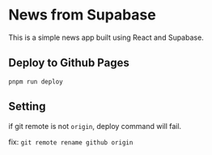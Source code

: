 # News from Supabase

This is a simple news app built using React and Supabase.

## Deploy to Github Pages

`pnpm run deploy`

## Setting

if git remote is not `origin`, deploy command will fail.

fix: `git remote rename github origin`
